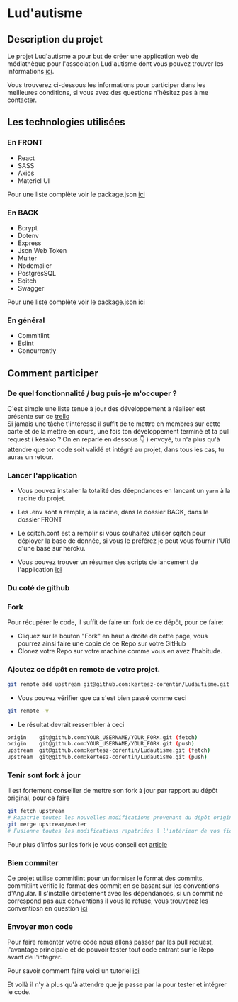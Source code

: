 # Lud'autisme

## Description du projet

Le projet Lud'autisme a pour but de créer une application web de médiathèque pour l'association Lud'autisme dont vous pouvez trouver les informations [ici](https://www.facebook.com/Ludautisme-344242315626617).

Vous trouverez ci-dessous les informations pour participer dans les meilleures conditions, si vous avez des questions n'hésitez pas à me contacter.

## Les technologies utilisées
### En FRONT
- React
- SASS
- Axios
- Materiel UI

Pour une liste complète voir le package.json [ici](./FRONT/package.json)

### En BACK
- Bcrypt
- Dotenv
- Express
- Json Web Token
- Multer
- Nodemailer
- PostgresSQL
- Sqitch
- Swagger

Pour une liste complète voir le package.json [ici](./BACK/package.json)

### En général
- Commitlint
- Eslint
- Concurrently

## Comment participer
### De quel fonctionnalité / bug puis-je m'occuper ?
C'est simple une liste tenue à jour des développement à réaliser est présente sur ce [trello](https://trello.com/b/2F8MFuGv/ludautisme)<br>
Si jamais une tâche t'intéresse il suffit de te mettre en membres sur cette carte et de la mettre en cours, une fois ton développement terminé et ta pull request ( késako ? On en reparle en dessous :point_down: ) envoyé, tu n'a plus qu'à attendre que ton code soit validé et intégré au projet, dans tous les cas, tu auras un retour. <br>

### Lancer l'application
- Vous pouvez installer la totalité des déepndances en lancant un  `yarn` à la racine du projet.

- Les .env sont a remplir, à la racine, dans le dossier BACK, dans le dossier FRONT

- Le sqitch.conf est a remplir si vous souhaitez utiliser sqitch pour déployer la base de donnée, si vous le préférez je peut vous fournir l'URI d'une base sur héroku.

- Vous pouvez trouver un résumer des scripts de lancement de l'application [ici](./Launch.md)

### Du coté de github
### Fork

Pour récupérer le code, il suffit de faire un fork de ce dépôt, pour ce faire:

- Cliquez sur le bouton "Fork" en haut à droite de cette page, vous pourrez ainsi faire une copie de ce Repo sur votre GitHub
- Clonez votre Repo sur votre machine comme vous en avez l'habitude.

### Ajoutez ce dépôt en remote de votre projet.

```` bash
git remote add upstream git@github.com:kertesz-corentin/Ludautisme.git
````
- Vous pouvez vérifier que ca s'est bien passé comme ceci
````bash
git remote -v
````
- Le résultat devrait ressembler à ceci
````bash
origin    git@github.com:YOUR_USERNAME/YOUR_FORK.git (fetch)
origin    git@github.com:YOUR_USERNAME/YOUR_FORK.git (push)
upstream  git@github.com:kertesz-corentin/Ludautisme.git (fetch)
upstream  git@github.com:kertesz-corentin/Ludautisme.git (push)
````
### Tenir sont fork à jour
Il est fortement conseiller de mettre son fork à jour par rapport au dépôt original, pour ce faire
````bash
git fetch upstream
# Rapatrie toutes les nouvelles modifications provenant du dépôt original
git merge upstream/master
# Fusionne toutes les modifications rapatriées à l'intérieur de vos fichiers de travail
````

Pour plus d'infos sur les fork je vous conseil cet [article](https://www.christopheducamp.com/2013/12/16/forker-un-repo-github/)

### Bien commiter
Ce projet utilise commitlint pour uniformiser le format des commits, commitlint vérifie le format des commit en se basant sur les conventions d'Angular.
Il s'installe directement avec les dépendances, si un commit ne correspond pas aux conventions il vous le refuse, vous trouverez les conventiosn en question [ici](./Commit.md)

### Envoyer mon code
Pour faire remonter votre code nous allons passer par les pull request, l'avantage principale et de pouvoir tester tout code entrant sur le Repo avant de l'intégrer.

Pour savoir comment faire voici un tutoriel [ici](https://yangsu.github.io/pull-request-tutorial/)

Et voilà il n'y à plus qu'à attendre que je passe par la pour tester et intégrer le code.

